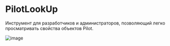 # PilotLookUp
Инструмент для разработчиков и администраторов, позволяющий легко просматривать свойства объектов Pilot.

![image](https://github.com/user-attachments/assets/f8797f56-2ba7-4751-9bab-492b1eacc658)
